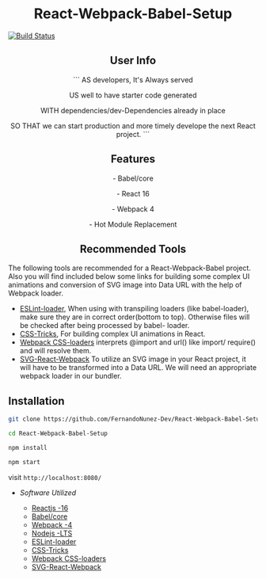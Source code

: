 <p align="center">
  <h1 align="center">React-Webpack-Babel-Setup</h1>
</p>

[![Build Status](https://travis-ci.com/FernandoNunez-Dev/React-Webpack-Babel-Setup.svg?branch=master)](https://travis-ci.com/FernandoNunez-Dev/React-Webpack-Babel-Setup)



 <h2 align="center">User Info</h2>
 
 
 <p align="center">
    ```
    AS developers, It's Always served 
 <p align="center">  
    US well to have starter code generated 
 <p align="center">  
    WITH dependencies/dev-Dependencies already in place
 <p align="center">
    SO THAT we can start production and more timely develope the next React project.
    ```
 </p>




<h2 align="center">Features</h2>


<p align="center">
- Babel/core
<p align="center">
- React 16
<p align="center">
- Webpack 4
<p align="center">
- Hot Module Replacement
</p>




<p align="center">
  
<h2 align="center">Recommended Tools</h2>




   The following tools are recommended for a React-Webpack-Babel project. Also you will find included below
   some links for building some complex UI animations and conversion of SVG image into Data URL with the help of Webpack        loader.
   

- [ESLint-loader](https://webpack.js.org/loaders/eslint-loader/), When using with transpiling loaders (like   babel-loader),   make sure they are in correct order(bottom to top). Otherwise files will be checked after  being processed by babel-         loader.
- [CSS-Tricks](https://css-tricks.com/building-a-complex-ui-animation-in-react-simply/), For building complex  UI animations   in React.
- [Webpack CSS-loaders](https://webpack.js.org/loaders/css-loader/) interprets @import and url() like import/ require() and   will resolve them.
- [SVG-React-Webpack](https://www.pluralsight.com/guides/-how-to-load-svg-with-react-and-webpack) To utilize  an SVG image     in your React project, it will have to be transformed into a Data URL. We will need an  appropriate webpack loader in our   bundler. 
</p>




<h2>Installation</h2>



   ```sh
   git clone https://github.com/FernandoNunez-Dev/React-Webpack-Babel-Setup
   ```

   ```sh
   cd React-Webpack-Babel-Setup
   ```

   ```sh
   npm install
   ```

   ```sh
   npm start
   ```
   
   
 
 visit `http://localhost:8080/`
 
 
 


- _Software Utilized_
  
  - [Reactjs -16](https://reactjs.org/)
  - [Babel/core](https://www.npmjs.com/package/@babel/core)
  - [Webpack -4](https://webpack.js.org/)
  - [Nodejs -LTS](https://nodejs.org/en/)
  - [ESLint-loader](https://webpack.js.org/loaders/eslint-loader/)
  - [CSS-Tricks](https://css-tricks.com/building-a-complex-ui-animation-in-react-simply/)
  - [Webpack CSS-loaders](https://webpack.js.org/loaders/css-loader/)
  - [SVG-React-Webpack](https://www.pluralsight.com/guides/-how-to-load-svg-with-react-and-webpack)

